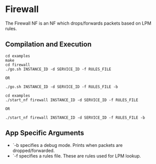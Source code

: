 Firewall
==
The Firewall NF is an NF which drops/forwards packets based on LPM rules.

Compilation and Execution
--
```
cd examples
make
cd firewall
./go.sh INSTANCE_ID -d SERVICE_ID -f RULES_FILE

OR

./go.sh INSTANCE_ID -d SERVICE_ID -f RULES_FILE -b 

cd examples
./start_nf firewall INSTANCE_ID -d SERVICE_ID -f RULES_FILE

OR

./start_nf firewall INSTANCE_ID -d SERVICE_ID -f RULES_FILE -b

```

App Specific Arguments
--
  - `-b specifies a debug mode. Prints when packets are dropped/forwarded.
  - `-f specifies a rules file. These are rules used for LPM lookup.

